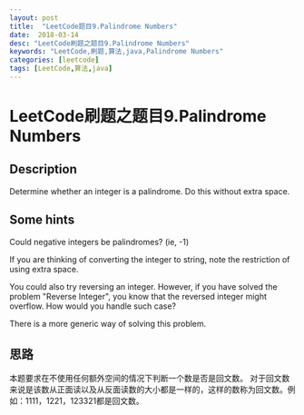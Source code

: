 ```yaml
---
layout: post
title:  "LeetCode题目9.Palindrome Numbers"
date:  2018-03-14
desc: "LeetCode刷题之题目9.Palindrome Numbers"
keywords: "LeetCode,刷题,算法,java,Palindrome Numbers"
categories: [leetcode]
tags: [LeetCode,算法,java]
---
```

# LeetCode刷题之题目9.Palindrome Numbers

## Description
Determine whether an integer is a palindrome. Do this without extra space.
## Some hints
Could negative integers be palindromes? (ie, -1)

If you are thinking of converting the integer to string, note the restriction of using extra space.

You could also try reversing an integer. However, if you have solved the problem "Reverse Integer", you know that the reversed integer might overflow. How would you handle such case?

There is a more generic way of solving this problem.
## 思路
本题要求在不使用任何额外空间的情况下判断一个数是否是回文数。
对于回文数来说是该数从正面读以及从反面读数的大小都是一样的，这样的数称为回文数。例如：1111，1221，123321都是回文数。
